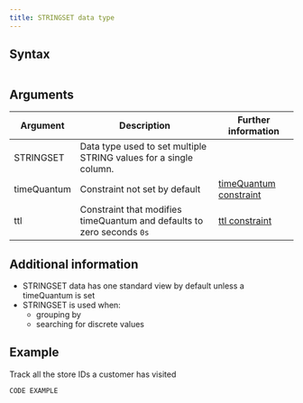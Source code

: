 ```yaml
---
title: STRINGSET data type
---
```


## Syntax

```

```

## Arguments

| Argument | Description | Further information |
|---|---|---|
| STRINGSET | Data type used to set multiple STRING values for a single column. |
| timeQuantum | Constraint not set by default | [timeQuantum constraint](/) |
| ttl | Constraint that modifies timeQuantum and defaults to zero seconds `0s` | [ttl constraint](/) |

## Additional information

* STRINGSET data has one standard view by default unless a timeQuantum is set
* STRINGSET is used when:
  * grouping by
  * searching for discrete values

## Example

Track all the store IDs a customer has visited

```
CODE EXAMPLE
```
